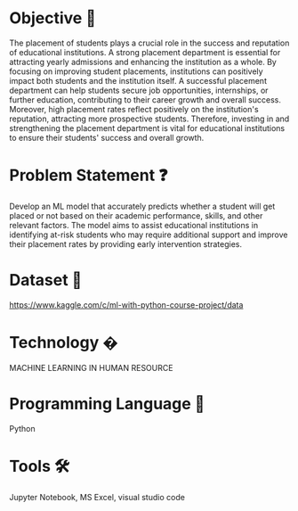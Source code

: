 # Objective 🎯
The placement of students plays a crucial role in the success and reputation of educational institutions. A strong placement department is essential for attracting yearly admissions and enhancing the institution as a whole. By focusing on improving student placements, institutions can positively impact both students and the institution itself. A successful placement department can help students secure job opportunities, internships, or further education, contributing to their career growth and overall success. Moreover, high placement rates reflect positively on the institution's reputation, attracting more prospective students. Therefore, investing in and strengthening the placement department is vital for educational institutions to ensure their students' success and overall growth.

# Problem Statement ❓
Develop an ML model that accurately predicts whether a student will get placed or not based on their academic performance, skills, and other relevant factors. The model aims to assist educational institutions in identifying at-risk students who may require additional support and improve their placement rates by providing early intervention strategies.

# Dataset 📀
https://www.kaggle.com/c/ml-with-python-course-project/data

# Technology �
MACHINE LEARNING IN HUMAN RESOURCE


# Programming Language 🐍
Python

# Tools 🛠
Jupyter Notebook, MS Excel, visual studio code




